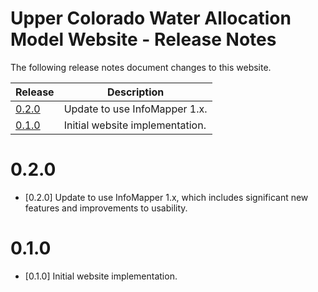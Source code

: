 # Upper Colorado Water Allocation Model Website - Release Notes

The following release notes document changes to this website.

| **Release** | **Description** |
| -- | -- |
| [0.2.0](#0.2.0) | Update to use InfoMapper 1.x. |
| [0.1.0](#0.1.0) | Initial website implementation. |

# 0.2.0 #

* [0.2.0] Update to use InfoMapper 1.x, which includes significant new features
and improvements to usability.

# 0.1.0 #

* [0.1.0] Initial website implementation.
